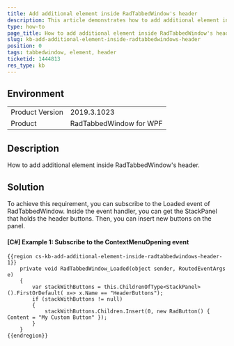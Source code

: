 ```yaml
---
title: Add additional element inside RadTabbedWindow's header
description: This article demonstrates how to add additional element inside RadTabbedWindow's header.
type: how-to
page_title: How to add additional element inside RadTabbedWindow's header
slug: kb-add-additional-element-inside-radtabbedwindows-header
position: 0
tags: tabbedwindow, element, header
ticketid: 1444813
res_type: kb
---
```


## Environment
<table>
	<tbody>
		<tr>
			<td>Product Version</td>
			<td>2019.3.1023</td>
		</tr>
		<tr>
			<td>Product</td>
			<td>RadTabbedWindow for WPF</td>
		</tr>
	</tbody>
</table>


## Description

How to add additional element inside RadTabbedWindow's header.

## Solution

To achieve this requirement, you can subscribe to the Loaded event of RadTabbedWindow. Inside the event handler, you can get the StackPanel that holds the header buttons. Then, you can insert new buttons on the panel.

#### __[C#] Example 1: Subscribe to the ContextMenuOpening event__
    {{region cs-kb-add-additional-element-inside-radtabbedwindows-header-1}}
        private void RadTabbedWindow_Loaded(object sender, RoutedEventArgs e)
		{
			var stackWithButtons = this.ChildrenOfType<StackPanel>().FirstOrDefault( x=> x.Name == "HeaderButtons");
			if (stackWithButtons != null)
			{
				stackWithButtons.Children.Insert(0, new RadButton() { Content = "My Custom Button" });
			}
		}
    {{endregion}}